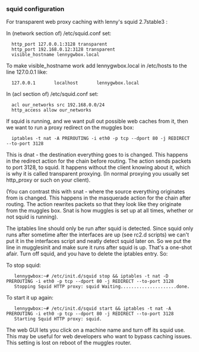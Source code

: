 ### squid configuration ###

For transparent web proxy caching with lenny's squid 2.7stable3 :

In (network section of) /etc/squid.conf set:

```
  http_port 127.0.0.1:3128 transparent
  http_port 192.168.0.12:3128 transparent
  visible_hostname lennygwbox.local
```

To make visible\_hostname work add lennygwbox.local in /etc/hosts to the line 127.0.0.1 like:
```
  127.0.0.1       localhost       lennygwbox.local 
```

In (acl section of) /etc/squid.conf set:

```
  acl our_networks src 192.168.0.0/24
  http_access allow our_networks
```


If squid is running, and we want pull out possible web caches from it, then we want to run a proxy redirect on the muggles box:

```
  iptables -t nat -A PREROUTING -i eth0 -p tcp --dport 80 -j REDIRECT --to-port 3128
```

This is dnat - the destination everything goes to is changed. This happens in the redirect action for the chain before routing. The action sends packets to port 3128, to squid. It happens without the client knowing about it, which is why it is called transparent proxying. (In normal proxying you usually set http\_proxy or such on your client).

(You can contrast this with snat - where the source everything originates from is changed. This happens in the masquerade action for the chain after routing. The action rewrites packets so that they look like they originate from the muggles box. Snat is how muggles is set up at all times, whether or not squid is running).

The iptables line should only be run after squid is detected. Since squid only runs after sometime after the interfaces are up (see rc2.d scripts) we can't put it in the interfaces script and neatly detect squid later on. So we put the line in mugglesinit and make sure it runs after squid is up. That's a one-shot afair. Turn off squid, and you have to delete the iptables entry. So:


To stop squid:

```
   lennygwbox:~# /etc/init.d/squid stop && iptables -t nat -D PREROUTING -i eth0 -p tcp --dport 80 -j REDIRECT --to-port 3128
   Stopping Squid HTTP proxy: squid Waiting.....................done.
```

To start it up again:
```
   lennygwbox:~# /etc/init.d/squid start && iptables -t nat -A PREROUTING -i eth0 -p tcp --dport 80 -j REDIRECT --to-port 3128
   Starting Squid HTTP proxy: squid.
```

The web GUI lets you click on a machine name and turn off its squid use. This may be useful for web developers who want to bypass caching issues. This setting is lost on reboot of the muggles router.